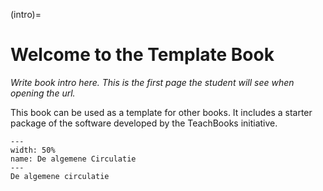 (intro)=
# Welcome to the Template Book

_Write book intro here. This is the first page the student will see when opening the url._

This book can be used as a template for other books. It includes a starter package of the software developed by the TeachBooks initiative.
``` {figure} figures/Afbeelding18.png
---
width: 50%
name: De algemene Circulatie
---
De algemene circulatie
```

